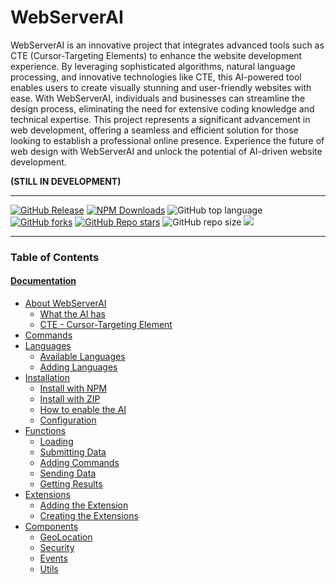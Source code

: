 # WebServerAI
WebServerAI is an innovative project that integrates advanced tools such as CTE (Cursor-Targeting Elements) to enhance the website development experience. By leveraging sophisticated algorithms, natural language processing, and innovative technologies like CTE, this AI-powered tool enables users to create visually stunning and user-friendly websites with ease. With WebServerAI, individuals and businesses can streamline the design process, eliminating the need for extensive coding knowledge and technical expertise. This project represents a significant advancement in web development, offering a seamless and efficient solution for those looking to establish a professional online presence. Experience the future of web design with WebServerAI and unlock the potential of AI-driven website development.

**(STILL IN DEVELOPMENT)**

***

[![GitHub Release](https://img.shields.io/github/v/release/XHiddenProjects/WebServerAI?include_prereleases&style=plastic&label=Version&color=%2323aedc)](https://github.com/XHiddenProjects/WebServerAI/releases)
[![NPM Downloads](https://img.shields.io/npm/dw/webserverai?style=plastic&label=Downloads&color=%2354a778)](https://www.npmjs.com/package/webserverai)
![GitHub top language](https://img.shields.io/github/languages/top/XHiddenProjects/WebServerAI?style=plastic)
[![GitHub forks](https://img.shields.io/github/forks/XHiddenProjects/WebServerAI?style=plastic)](https://github.com/XHiddenProjects/WebServerAI/forks?include=active&page=1&period=&sort_by=stargazer_counts)
[![GitHub Repo stars](https://img.shields.io/github/stars/XHiddenProjects/WebServerAI?style=plastic&label=Stars&color=%23e9ee4e)](https://github.com/XHiddenProjects/WebServerAI/stargazers)
![GitHub repo size](https://img.shields.io/github/repo-size/XHiddenProjects/WebServerAI?style=plastic&label=Size)
[![](https://img.shields.io/twitter/url?label=Share%20on%20Twitter&style=social&url=https%3A%2F%2Fgithub.com%2FXHiddenProjects%2FWebServerAI)](https://twitter.com/intent/tweet?text=Check%20out%20WebServerAI%20https://github.com/XHiddenProjects/WebServerAI!,%20created%20by%20@XHiddenProjects)
***

### Table of Contents
#### [Documentation](https://github.com/XHiddenProjects/WebServerAI/wiki)
* [About WebServerAI](https://github.com/XHiddenProjects/WebServerAI/wiki#about) 
  * [What the AI has](https://github.com/XHiddenProjects/WebServerAI/wiki#what-does-this-ai-have)
  * [CTE - Cursor-Targeting Element](https://github.com/XHiddenProjects/WebServerAI/wiki#cte)
* [Commands](https://github.com/XHiddenProjects/WebServerAI/wiki/Commands)
* [Languages](https://github.com/XHiddenProjects/WebServerAI/wiki/Languages)
  * [Available Languages](https://github.com/XHiddenProjects/WebServerAI/wiki/Languages#available-languages)
  * [Adding Languages](https://github.com/XHiddenProjects/WebServerAI/wiki/Languages#adding-languages)
* [Installation](https://github.com/XHiddenProjects/WebServerAI/wiki/Installation)
  * [Install with NPM](https://github.com/XHiddenProjects/WebServerAI/wiki/Installation#install-using-npm)
  * [Install with ZIP](https://github.com/XHiddenProjects/WebServerAI/wiki/Installation#install-by-zip)
  * [How to enable the AI](https://github.com/XHiddenProjects/WebServerAI/wiki/Installation#enabling-the-ai)
  * [Configuration](https://github.com/XHiddenProjects/WebServerAI/wiki/Installation#configuration)
* [Functions](https://github.com/XHiddenProjects/WebServerAI/wiki/Functions)
  * [Loading](https://github.com/XHiddenProjects/WebServerAI/wiki/Functions#loading-required)
  * [Submitting Data](https://github.com/XHiddenProjects/WebServerAI/wiki/Functions#submitting-data-required)
  * [Adding Commands](https://github.com/XHiddenProjects/WebServerAI/wiki/Functions#adding-commands-required)
  * [Sending Data](https://github.com/XHiddenProjects/WebServerAI/wiki/Functions#sending-data-required)
  * [Getting Results](https://github.com/XHiddenProjects/WebServerAI/wiki/Functions#getting-results)
* [Extensions](https://github.com/XHiddenProjects/WebServerAI/wiki/Extensions)
  * [Adding the Extension](https://github.com/XHiddenProjects/WebServerAI/wiki/Extensions#adding-extensions)
  * [Creating the Extensions](https://github.com/XHiddenProjects/WebServerAI/wiki/Extensions#creating-an-extension)
* [Components](https://github.com/XHiddenProjects/WebServerAI/wiki/Components)
  * [GeoLocation](https://github.com/XHiddenProjects/WebServerAI/wiki/Components#geolocation)
  * [Security](https://github.com/XHiddenProjects/WebServerAI/wiki/Components#security)
  * [Events](https://github.com/XHiddenProjects/WebServerAI/wiki/Components#events)
  * [Utils](https://github.com/XHiddenProjects/WebServerAI/wiki/Components#utils)
